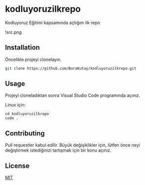 # kodluyoruzilkrepo
Kodluyoruz Eğitimi kapsamında açtığım ilk repo

!src.png

## Installation

Öncelikle projeyi clonelayın. 

```bash
git clone https://github.com/BoraKutay/kodluyoruzilkrepo.git
```

## Usage

Projeyi cloneladıktan sonra Visual Studio Code programında açınız.

Linux için:
```linux
cd kodluyoruzilkrepo
code .
```

## Contributing
Pull requestler kabul edilir. Büyük değişiklikler için, lütfen önce neyi değiştirmek istediğinizi tartışmak için bir konu açınız.


## License
[MIT](https://choosealicense.com/licenses/mit/)